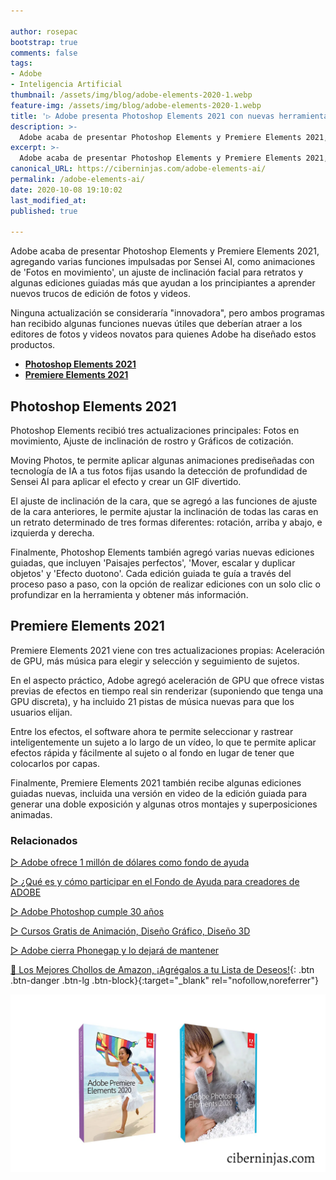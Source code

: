 ```yaml
---

author: rosepac
bootstrap: true
comments: false
tags:
- Adobe
- Inteligencia Artificial
thumbnail: /assets/img/blog/adobe-elements-2020-1.webp
feature-img: /assets/img/blog/adobe-elements-2020-1.webp
title: '▷ Adobe presenta Photoshop Elements 2021 con nuevas herramientas de edición impulsadas por IA'
description: >-
  Adobe acaba de presentar Photoshop Elements y Premiere Elements 2021, agregando varias funciones impulsadas por Sensei AI como animaciones de fotos en movimiento.
excerpt: >-
  Adobe acaba de presentar Photoshop Elements y Premiere Elements 2021, agregando varias funciones impulsadas por Sensei AI como animaciones de fotos en movimiento.
canonical_URL: https://ciberninjas.com/adobe-elements-ai/
permalink: /adobe-elements-ai/
date: 2020-10-08 19:10:02
last_modified_at:
published: true

---
```


Adobe acaba de presentar Photoshop Elements y Premiere Elements 2021, agregando varias funciones impulsadas por Sensei AI, como animaciones de 'Fotos en movimiento', un ajuste de inclinación facial para retratos y algunas ediciones guiadas más que ayudan a los principiantes a aprender nuevos trucos de edición de fotos y videos.

Ninguna actualización se consideraría "innovadora", pero ambos programas han recibido algunas funciones nuevas útiles que deberían atraer a los editores de fotos y videos novatos para quienes Adobe ha diseñado estos productos.

- [**Photoshop Elements 2021**](#photoshop-elements-2021)
- [**Premiere Elements 2021**](#premiere-elements-2021)

## **Photoshop Elements 2021**

Photoshop Elements recibió tres actualizaciones principales: Fotos en movimiento, Ajuste de inclinación de rostro y Gráficos de cotización.

Moving Photos, te permite aplicar algunas animaciones prediseñadas con tecnología de IA a tus fotos fijas usando la detección de profundidad de Sensei AI para aplicar el efecto y crear un GIF divertido.

El ajuste de inclinación de la cara, que se agregó a las funciones de ajuste de la cara anteriores, le permite ajustar la inclinación de todas las caras en un retrato determinado de tres formas diferentes: rotación, arriba y abajo, e izquierda y derecha.

Finalmente, Photoshop Elements también agregó varias nuevas ediciones guiadas, que incluyen 'Paisajes perfectos', 'Mover, escalar y duplicar objetos' y 'Efecto duotono'. Cada edición guiada te guía a través del proceso paso a paso, con la opción de realizar ediciones con un solo clic o profundizar en la herramienta y obtener más información.

## **Premiere Elements 2021**

Premiere Elements 2021 viene con tres actualizaciones propias: Aceleración de GPU, más música para elegir y selección y seguimiento de sujetos.

En el aspecto práctico, Adobe agregó aceleración de GPU que ofrece vistas previas de efectos en tiempo real sin renderizar (suponiendo que tenga una GPU discreta), y ha incluido 21 pistas de música nuevas para que los usuarios elijan.

Entre los efectos, el software ahora te permite seleccionar y rastrear inteligentemente un sujeto a lo largo de un vídeo, lo que te permite aplicar efectos rápida y fácilmente al sujeto o al fondo en lugar de tener que colocarlos por capas.

Finalmente, Premiere Elements 2021 también recibe algunas ediciones guiadas nuevas, incluida una versión en video de la edición guiada para generar una doble exposición y algunas otros montajes y superposiciones animadas.

### **Relacionados** <!-- omit in toc -->

[▷ Adobe ofrece 1 millón de dólares como fondo de ayuda](https://ciberninjas.com/adobe-fondo-creadores/)

[▷ ¿Qué es y cómo participar en el Fondo de Ayuda para creadores de ADOBE](https://ciberninjas.com/fondo-ayuda-creadores-adobe/)

[▷ Adobe Photoshop cumple 30 años](https://ciberninjas.com/cumpleanos-photoshop-cambios-e-inteligencia-artificial/)

[▷ Cursos Gratis de Animación, Diseño Gráfico, Diseño 3D](https://ciberninjas.com/cursos-animacion-diseno/)

[▷ Adobe cierra Phonegap y lo dejará de mantener](https://ciberninjas.com/cierra-adobe-phonegap-y-build/)

[🛒 Los Mejores Chollos de Amazon, ¡Agrégalos a tu Lista de Deseos!](/amazon/ "Los Mejores Chollos de Amazon, Ofertas Flash, Black Monday y Amazon Prime Day"){: .btn .btn-danger .btn-lg .btn-block}{:target="_blank" rel="nofollow,noreferrer"}

![Adobe presenta Photoshop Elements 2021 con nuevas herramientas de edición impulsadas por IA](/assets/img/blog/adobe-elements-2020-1.webp "Adobe presenta Photoshop Elements 2021 con nuevas herramientas de edición impulsadas por IA")